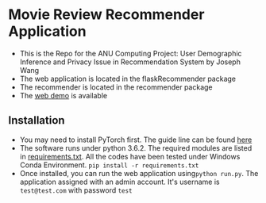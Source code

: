 # Movie Review Recommender Application
- This is the Repo for the ANU Computing Project: User Demographic Inference and 
Privacy Issue in Recommendation System by Joseph Wang
- The web application is located in the flaskRecommender package
- The recommender is located in the recommender package
- The [web demo](http://139.9.113.206:8888) is available

## Installation
- You may need to install PyTorch first. The guide line can be found [here](https://pytorch.org/get-started/locally/)
- The software runs under python 3.6.2. The required modules are listed in [requirements.txt](https://github.com/josephwww/MovieReviewRecommenderApp/blob/main/requirements.txt). All the codes have been tested under Windows Conda Environment.
```pip install -r requirements.txt```
- Once installed, you can run the web application using`python run.py`. The application assigned with an admin account. It's username is `test@test.com` with password `test`